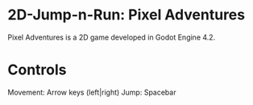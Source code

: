 # 2D-Jump-n-Run: Pixel Adventures
 Pixel Adventures is a 2D game developed in Godot Engine 4.2.

# Controls
Movement: Arrow keys (left|right)
Jump: Spacebar